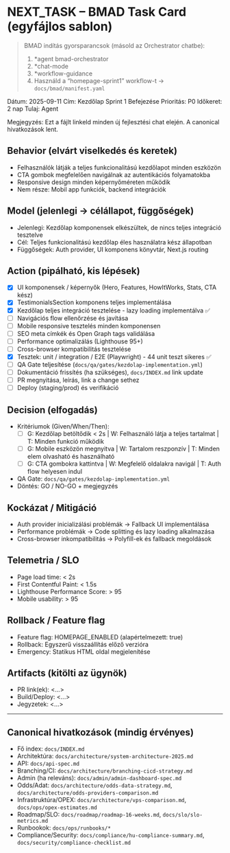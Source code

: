 # NEXT_TASK – BMAD Task Card (egyfájlos sablon)

> BMAD indítás gyorsparancsok (másold az Orchestrator chatbe):
> 1. *agent bmad-orchestrator
> 2. *chat-mode
> 3. *workflow-guidance
> 4. Használd a “homepage-sprint1” workflow-t → `docs/bmad/manifest.yaml`

Dátum: 2025-09-11    Cím: Kezdőlap Sprint 1 Befejezése    Prioritás: P0    Időkeret: 2 nap    Tulaj: Agent

Megjegyzés: Ezt a fájlt linkeld minden új fejlesztési chat elején. A canonical hivatkozások lent.

## Behavior (elvárt viselkedés és keretek)
- Felhasználók látják a teljes funkcionalitású kezdőlapot minden eszközön
- CTA gombok megfelelően navigálnak az autentikációs folyamatokba
- Responsive design minden képernyőméreten működik
- Nem része: Mobil app funkciók, backend integrációk

## Model (jelenlegi → célállapot, függőségek)
- Jelenlegi: Kezdőlap komponensek elkészültek, de nincs teljes integráció tesztelve
- Cél: Teljes funkcionalitású kezdőlap éles használatra kész állapotban
- Függőségek: Auth provider, UI komponens könyvtár, Next.js routing

## Action (pipálható, kis lépések)
- [x] UI komponensek / képernyők (Hero, Features, HowItWorks, Stats, CTA kész)
- [x] TestimonialsSection komponens teljes implementálása
- [x] Kezdőlap teljes integráció tesztelése - lazy loading implementálva ✅
- [ ] Navigációs flow ellenőrzése és javítása
- [ ] Mobile responsive tesztelés minden komponensen
- [ ] SEO meta címkék és Open Graph tags validálása
- [ ] Performance optimalizálás (Lighthouse 95+)
- [ ] Cross-browser kompatibilitás tesztelése
- [x] Tesztek: unit / integration / E2E (Playwright) - 44 unit teszt sikeres ✅
- [ ] QA Gate teljesítése (`docs/qa/gates/kezdolap-implementation.yml`)
- [ ] Dokumentáció frissítés (ha szükséges), `docs/INDEX.md` link update
- [ ] PR megnyitása, leírás, link a change sethez
- [ ] Deploy (staging/prod) és verifikáció

## Decision (elfogadás)
- Kritériumok (Given/When/Then):
  - [ ] G: Kezdőlap betöltődik < 2s | W: Felhasználó látja a teljes tartalmat | T: Minden funkció működik
  - [ ] G: Mobile eszközön megnyitva | W: Tartalom reszponzív | T: Minden elem olvasható és használható
  - [ ] G: CTA gombokra kattintva | W: Megfelelő oldalakra navigál | T: Auth flow helyesen indul
- QA Gate: `docs/qa/gates/kezdolap-implementation.yml`
- Döntés: GO / NO-GO + megjegyzés

## Kockázat / Mitigáció
- Auth provider inicializálási problémák → Fallback UI implementálása
- Performance problémák → Code splitting és lazy loading alkalmazása
- Cross-browser inkompatibilitás → Polyfill-ek és fallback megoldások

## Telemetria / SLO
- Page load time: < 2s
- First Contentful Paint: < 1.5s
- Lighthouse Performance Score: > 95
- Mobile usability: > 95

## Rollback / Feature flag
- Feature flag: HOMEPAGE_ENABLED (alapértelmezett: true)
- Rollback: Egyszerű visszaállítás előző verzióra
- Emergency: Statikus HTML oldal megjelenítése

## Artifacts (kitölti az ügynök)
- PR link(ek): <...>
- Build/Deploy: <...>
- Jegyzetek: <...>

---

## Canonical hivatkozások (mindig érvényes)
- Fő index: `docs/INDEX.md`
- Architektúra: `docs/architecture/system-architecture-2025.md`
- API: `docs/api-spec.md`
- Branching/CI: `docs/architecture/branching-cicd-strategy.md`
- Admin (ha releváns): `docs/admin/admin-dashboard-spec.md`
- Odds/Adat: `docs/architecture/odds-data-strategy.md`, `docs/architecture/odds-providers-comparison.md`
- Infrastruktúra/OPEX: `docs/architecture/vps-comparison.md`, `docs/ops/opex-estimates.md`
- Roadmap/SLO: `docs/roadmap/roadmap-16-weeks.md`, `docs/slo/slo-metrics.md`
- Runbookok: `docs/ops/runbooks/*`
- Compliance/Security: `docs/compliance/hu-compliance-summary.md`, `docs/security/compliance-checklist.md`
